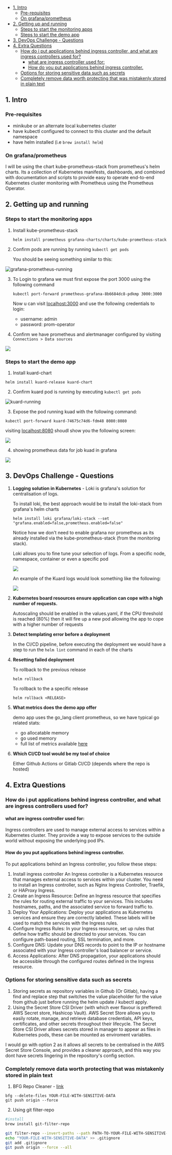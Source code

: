 - [1. Intro](#1-intro)
  - [Pre-requisites](#pre-requisites)
  - [On grafana/prometheus](#on-grafanaprometheus)
- [2. Getting up and running](#2-getting-up-and-running)
  - [Steps to start the monitoring apps](#steps-to-start-the-monitoring-apps)
  - [Steps to start the demo app](#steps-to-start-the-demo-app)
- [3. DevOps Challenge - Questions](#3-devops-challenge---questions)
- [4. Extra Questions](#4-extra-questions)
  - [How do i put applications behind ingress controller, and what are ingress controllers used for?](#how-do-i-put-applications-behind-ingress-controller-and-what-are-ingress-controllers-used-for)
    - [what are ingress controller used for:](#what-are-ingress-controller-used-for)
    - [How do you put applications behind ingress controller.](#how-do-you-put-applications-behind-ingress-controller)
  - [Options for storing sensitive data such as secrets](#options-for-storing-sensitive-data-such-as-secrets)
  - [Completely remove data worth protecting that was mistakenly stored in plain text](#completely-remove-data-worth-protecting-that-was-mistakenly-stored-in-plain-text)

## 1. Intro
### Pre-requisites

- minikube or an alternate local kubernetes cluster
- have kubectl configured to connect to this cluster and the default namespace
- have helm installed (i.e `brew install helm`)

### On grafana/prometheus

  I will be using  the chart kube-prometheus-stack from prometheus's helm charts. Its a collection of Kubernetes manifests,  dashboards, and  combined with documentation and scripts to provide easy to operate end-to-end Kubernetes cluster monitoring with Prometheus using the Prometheus Operator.

## 2. Getting up and running

### Steps to start the monitoring apps

1. Install kube-prometheus-stack

    ```
    helm install prometheus grafana-charts/charts/kube-prometheus-stack 
    ```
    

2. Confirm pods are running by running `kubectl get pods`

   You should be seeing something similar to this:

  ![grafana-prometheus-running](docs/grafana-prometheus-running.png)


3. To Login to grafana we must first expose the port 3000 using the following command 

    ```
    kubectl port-forward prometheus-grafana-8b6684dc8-pdkmp 3000:3000
    ```

    Now u can visit [localhost:3000](localhost:3000) and use the following credentials to login:

    - username: admin
    - password: prom-operator

4. Confirm we have prometheus and alertmanager configured by visiting `Connections > Data sources`

![](/docs/connections-data-sources.png)

### Steps to start the demo app

1. Install kuard-chart

```
helm install kuard-release kuard-chart    
```

2. Confirm kuard pod is running by executing `kubectl get pods`

![kuard-running](docs/kuard-running.png)

3. Expose the pod running kuad with the following command:

```
kubectl port-forward kuard-74675c74d6-fdm48 8080:8080
```

visiting [localhost:8080](localhost:8080) shoudl show you the following screen:

![](docs/kuard-app-running.png)

4. showing prometheus data for job kuad in grafana

![](docs/job-kuad-grafana.png)

## 3. DevOps Challenge - Questions

1. **Logging solution in Kubernetes** - Loki is grafana's solution for centralisation of logs. 

    To install loki, the best approach would be to install the loki-stack from grafana's helm charts

    ```
    helm install loki grafana/loki-stack --set "grafana.enabled=false,prometheus.enabled=false"    
    ```

    Notice how we don't need to enable grafana nor prometheus as its already installed via the kube-prometheus-stack (from the monitoring stack).

    Loki allows you to fine tune your selection of logs. From a specific node, namespace, container or even a specific pod
    
    ![](docs/loki-categories.png)

    An example of the Kuard logs would look something like the following:

    ![](docs/loki-kuard-logs.png)

2. **Kubernetes board resources ensure application can cope with a high number of requests.**

    Autoscaling should be enabled in the values.yaml, if the CPU threshold is reached (80%) then it will fire up a new pod allowing the app to cope with a higher number of requests

3. **Detect templating error before a deployment**

    In the CI/CD pipeline, before executing the deployment we would have a step to run the `helm lint` command in each of the charts    

4. **Resetting failed deployment**
    
    To rollback to the previous release

    ```
    helm rollback
    ```

    To rollback to the a specific release

    ```
    helm rollback <RELEASE>
    ```

5. **What metrics does the demo app offer**

   demo app uses the go_lang client prometheus, so we have typical go related stats:
   - go allocatable memory
   - go used memory
   - full list of metrics available [here](/docs/metrics.txt)

6. **Which CI/CD tool would be my tool of choice**

    Either Github Actions or Gitlab CI/CD (depends where the repo is hosted)

## 4. Extra Questions 

### How do i put applications behind ingress controller, and what are ingress controllers used for?

#### what are ingress controller used for:

Ingress controllers are used to manage external access to services within a Kubernetes cluster. They provide a way to expose services to the outside world without exposing the underlying pod IPs. 

#### How do you put applications behind ingress controller.

To put applications behind an Ingress controller, you follow these steps:

1. Install ingress controller
An Ingress controller is a Kubernetes resource that manages external access to services within your cluster. You need to install an Ingress controller, such as Nginx Ingress Controller, Traefik, or HAProxy Ingress.
2. Create an Ingress Resource:
Define an Ingress resource that specifies the rules for routing external traffic to your services. This includes hostnames, paths, and the associated service to forward traffic to.
3. Deploy Your Applications:
Deploy your applications as Kubernetes services and ensure they are correctly labeled. These labels will be used to match the services with the Ingress rules.
4. Configure Ingress Rules:
In your Ingress resource, set up rules that define how traffic should be directed to your services. You can configure path-based routing, SSL termination, and more.
5. Configure DNS:
Update your DNS records to point to the IP or hostname associated with your Ingress controller's load balancer or service.
6. Access Applications:
After DNS propagation, your applications should be accessible through the configured routes defined in the Ingress resource.

### Options for storing sensitive data such as secrets

1. Storing secrets as repository variables in Github (Or Gitlab), having a find and replace step that switches the value placeholder for the value from github just before running the helm update / kubectl apply. 
2. Using the Secret Store CSI Driver (with which ever flavour is preffered: AWS Secret store, Hashicop Vault). AWS Secret Store allows you to easily rotate, manage, and retrieve database credentials, API keys, certificates, and other secrets throughout their lifecycle. The  Secret Store CSI Driver allows secrets stored in manager to appear as files in Kubernetes pods, these can be mounted as enviroment variables.

I would go with option 2 as it allows all secrets to be centralised in the AWS Secret Store Console, and provides a cleaner approach, and this way you dont have secrets lingering in the repository's config section.

### Completely remove data worth protecting that was mistakenly stored in plain text

1. BFG Repo Cleaner - [link](https://rtyley.github.io/bfg-repo-cleaner/)

```
bfg --delete-files YOUR-FILE-WITH-SENSITIVE-DATA
git push origin --force 
```

2. Using git filter-repo

```sh
#install
brew install git-filter-repo

git filter-repo --invert-paths --path PATH-TO-YOUR-FILE-WITH-SENSITIVE-DATA
echo "YOUR-FILE-WITH-SENSITIVE-DATA" >> .gitignore
git add .gitignore
git push origin --force --all
```